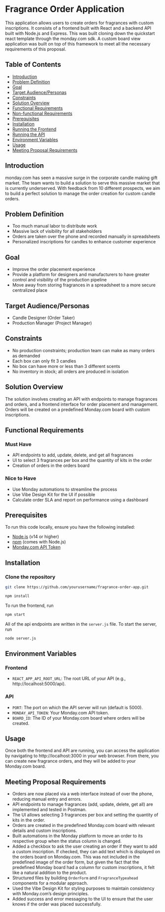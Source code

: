 # Fragrance Order Application

This application allows users to create orders for fragrances with custom inscriptions. It consists of a frontend built with React and a backend API built with Node.js and Express. This was built cloning down the quickstart react template through the monday.com sdk. A custom board view application was built on top of this framework to meet all the necessary requirements of this proposal.

## Table of Contents

- [Introduction](#introduction)
- [Problem Definition](#problem-definition)
- [Goal](#goal)
- [Target Audience/Personas](#target-audiencepersonas)
- [Constraints](#constraints)
- [Solution Overview](#solution-overview)
- [Functional Requirements](#functional-requirements)
- [Non-functional Requirements](#non-functional-requirements)
- [Prerequisites](#prerequisites)
- [Installation](#installation)
- [Running the Frontend](#running-the-frontend)
- [Running the API](#running-the-api)
- [Environment Variables](#environment-variables)
- [Usage](#usage)
- [Meeting Proposal Requirements](#meeting-proposal-requirements)

## Introduction

monday.com has seen a massive surge in the corporate candle making gift market. The team wants to build a solution to serve this massive market that is currently underserved. With feedback from 10 different prospects, we aim to build a perfect solution to manage the order creation for custom candle orders.

## Problem Definition

- Too much manual labor to distribute work
- Massive lack of visibility for all stakeholders
- Orders are taken over the phone and recorded manually in spreadsheets
- Personalized inscriptions for candles to enhance customer experience

## Goal

- Improve the order placement experience
- Provide a platform for designers and manufacturers to have greater control and visibility of the production pipeline
- Move away from storing fragrances in a spreadsheet to a more secure centralized place

## Target Audience/Personas

- Candle Designer (Order Taker)
- Production Manager (Project Manager)

## Constraints

- No production constraints; production team can make as many orders as demanded
- Each box can only fit 3 candles
- No box can have more or less than 3 different scents
- No inventory in stock; all orders are produced in isolation

## Solution Overview

The solution involves creating an API with endpoints to manage fragrances and orders, and a frontend interface for order placement and management. Orders will be created on a predefined Monday.com board with custom inscriptions.

## Functional Requirements

### Must Have

- API endpoints to add, update, delete, and get all fragrances
- UI to select 3 fragrances per box and the quantity of kits in the order
- Creation of orders in the orders board

### Nice to Have

- Use Monday automations to streamline the process
- Use Vibe Design Kit for the UI if possible
- Calculate order SLA and report on performance using a dashboard

## Prerequisites

To run this code locally, ensure you have the following installed:

- [Node.js](https://nodejs.org/en/download/) (v14 or higher)
- [npm](https://www.npmjs.com/get-npm) (comes with Node.js)
- [Monday.com API Token](https://monday.com/developers/apps/getting-started)

## Installation

### Clone the repository

```bash
git clone https://github.com/yourusername/fragrance-order-app.git

npm install
```

To run the frontend, run 
```bash 
npm start
```
All of the api endpoints are written in the ```server.js``` file. To start the server, run 
```bash 
node server.js
```


## Environment Variables
### Frontend
- ```REACT_APP_API_ROOT_URL```: The root URL of your API (e.g., http://localhost:5000/api).

### API
- ```PORT```: The port on which the API server will run (default is 5000).
- ```MONDAY_API_TOKEN```: Your Monday.com API token.
- ```BOARD_ID```: The ID of your Monday.com board where orders will be created.


## Usage

Once both the frontend and API are running, you can access the application by navigating to http://localhost:3000 in your web browser. From there, you can create new fragrance orders, and they will be added to your Monday.com board.

## Meeting Proposal Requirements

- Orders are now placed via a web interface instead of over the phone, reducing manual entry and errors.
- API endpoints to manage fragrances (add, update, delete, get all) are implemented and tested in Postman.
- The UI allows selecting 3 fragrances per box and setting the quantity of kits in the order.
- Orders are created in the predefined Monday.com board with relevant details and custom inscriptions.
- Built automations in the Monday platform to move an order to its respective group when the status column is changed.
- Added a checkbox to ask the user creating an order if they want to add a custom inscription. If checked, they can add text which is displayed on the orders board on Monday.com. This was not included in the predefined image of the order form, but given the fact that the predefined Monday board had a column for custom inscriptions, it felt like a natural addition to the product.
- Structured files by building ```OrderForm``` and ```FragranceTypeahead``` components for a modular approach.
- Used the Vibe Design Kit for styling purposes to maintain consistency with Monday.com’s design principles.
- Added success and error messaging to the UI to ensure that the user knows if the order was placed successfully.